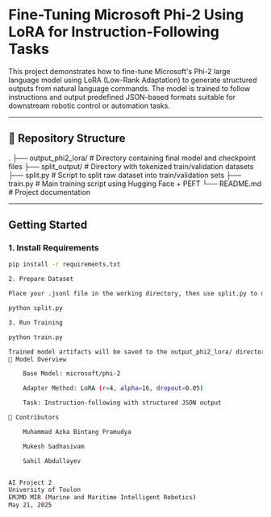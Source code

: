 # Fine-Tuning Microsoft Phi-2 Using LoRA for Instruction-Following Tasks

This project demonstrates how to fine-tune Microsoft's Phi-2 large language model using LoRA (Low-Rank Adaptation) to generate structured outputs from natural language commands. The model is trained to follow instructions and output predefined JSON-based formats suitable for downstream robotic control or automation tasks.

---

## 📁 Repository Structure

.
├── output_phi2_lora/ # Directory containing final model and checkpoint files
├── split_output/ # Directory with tokenized train/validation datasets
├── split.py # Script to split raw dataset into train/validation sets
├── train.py # Main training script using Hugging Face + PEFT
└── README.md # Project documentation


---

## Getting Started

### 1. Install Requirements
```bash
pip install -r requirements.txt

2. Prepare Dataset

Place your .jsonl file in the working directory, then use split.py to divide it:

python split.py

3. Run Training

python train.py

Trained model artifacts will be saved to the output_phi2_lora/ directory.
🔧 Model Overview

    Base Model: microsoft/phi-2

    Adapter Method: LoRA (r=4, alpha=16, dropout=0.05)

    Task: Instruction-following with structured JSON output

👥 Contributors

    Muhammad Azka Bintang Pramudya

    Mukesh Sadhasivam

    Sahil Abdullayev


AI Project 2
University of Toulon
EMJMD MIR (Marine and Maritime Intelligent Robotics)
May 21, 2025